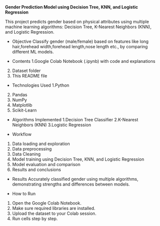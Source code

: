 **Gender Prediction Model using Decision Tree, KNN, and Logistic Regression**

This project predicts gender based on physical attributes using multiple machine learning algorithms: Decision Tree, K-Nearest Neighbors (KNN), and Logistic Regression.

* Objective
Classify gender (male/female) based on features like long hair,forehead width,forehead length,nose length etc., by comparing different ML models.

* Contents
1.Google Colab Notebook (.ipynb) with code and explanations
2. Dataset folder
3. This README file

* Technologies Used
1.Python
2. Pandas
3. NumPy
4. Matplotlib
5. Scikit-Learn

* Algorithms Implemented
1.Decision Tree Classifier
2.K-Nearest Neighbors (KNN)
3.Logistic Regression

* Workflow
1. Data loading and exploration
2. Data preprocessing
3. Data Cleaning
4. Model training using Decision Tree, KNN, and Logistic Regression
5. Model evaluation and comparison
6. Results and conclusions

* Results
Accurately classified gender using multiple algorithms, demonstrating strengths and differences between models.

* How to Run
1. Open the Google Colab Notebook.
2. Make sure required libraries are installed.
3. Upload the dataset to your Colab session.
4. Run cells step by step.
